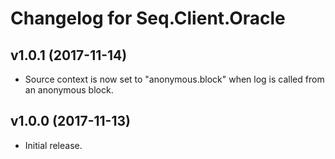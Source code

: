 # Changelog for Seq.Client.Oracle

## v1.0.1 (2017-11-14)

* Source context is now set to "anonymous.block" when log is called from an anonymous block.

## v1.0.0 (2017-11-13)

* Initial release.